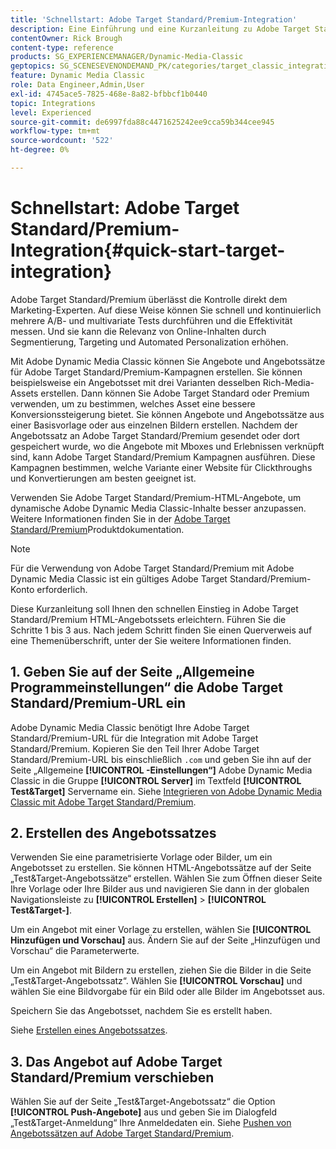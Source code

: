 ```yaml
---
title: 'Schnellstart: Adobe Target Standard/Premium-Integration'
description: Eine Einführung und eine Kurzanleitung zu Adobe Target Standard/Premium, damit Sie die Adobe Target Standard/Premium-Integrationstechniken in Adobe Dynamic Media Classic schnell einrichten und ausführen können.
contentOwner: Rick Brough
content-type: reference
products: SG_EXPERIENCEMANAGER/Dynamic-Media-Classic
geptopics: SG_SCENESEVENONDEMAND_PK/categories/target_classic_integration
feature: Dynamic Media Classic
role: Data Engineer,Admin,User
exl-id: 4745ace5-7825-468e-8a82-bfbbcf1b0440
topic: Integrations
level: Experienced
source-git-commit: de6997fda88c4471625242ee9cca59b344cee945
workflow-type: tm+mt
source-wordcount: '522'
ht-degree: 0%

---
```


# Schnellstart: Adobe Target Standard/Premium-Integration{#quick-start-target-integration}

Adobe Target Standard/Premium überlässt die Kontrolle direkt dem Marketing-Experten. Auf diese Weise können Sie schnell und kontinuierlich mehrere A/B- und multivariate Tests durchführen und die Effektivität messen. Und sie kann die Relevanz von Online-Inhalten durch Segmentierung, Targeting und Automated Personalization erhöhen.

Mit Adobe Dynamic Media Classic können Sie Angebote und Angebotssätze für Adobe Target Standard/Premium-Kampagnen erstellen. Sie können beispielsweise ein Angebotsset mit drei Varianten desselben Rich-Media-Assets erstellen. Dann können Sie Adobe Target Standard oder Premium verwenden, um zu bestimmen, welches Asset eine bessere Konversionssteigerung bietet. Sie können Angebote und Angebotssätze aus einer Basisvorlage oder aus einzelnen Bildern erstellen. Nachdem der Angebotssatz an Adobe Target Standard/Premium gesendet oder dort gespeichert wurde, wo die Angebote mit Mboxes und Erlebnissen verknüpft sind, kann Adobe Target Standard/Premium Kampagnen ausführen. Diese Kampagnen bestimmen, welche Variante einer Website für Clickthroughs und Konvertierungen am besten geeignet ist.

Verwenden Sie Adobe Target Standard/Premium-HTML-Angebote, um dynamische Adobe Dynamic Media Classic-Inhalte besser anzupassen. Weitere Informationen finden Sie in der [Adobe Target Standard/Premium](https://experienceleague.adobe.com/de/docs/target)Produktdokumentation.

>[!NOTE]
>
>Für die Verwendung von Adobe Target Standard/Premium mit Adobe Dynamic Media Classic ist ein gültiges Adobe Target Standard/Premium-Konto erforderlich.

Diese Kurzanleitung soll Ihnen den schnellen Einstieg in Adobe Target Standard/Premium HTML-Angebotssets erleichtern. Führen Sie die Schritte 1 bis 3 aus. Nach jedem Schritt finden Sie einen Querverweis auf eine Themenüberschrift, unter der Sie weitere Informationen finden.

## 1. Geben Sie auf der Seite „Allgemeine Programmeinstellungen“ die Adobe Target Standard/Premium-URL ein

Adobe Dynamic Media Classic benötigt Ihre Adobe Target Standard/Premium-URL für die Integration mit Adobe Target Standard/Premium. Kopieren Sie den Teil Ihrer Adobe Target Standard/Premium-URL bis einschließlich `.com` und geben Sie ihn auf der Seite „Allgemeine **[!UICONTROL -Einstellungen“]** Adobe Dynamic Media Classic in die Gruppe **[!UICONTROL Server]** im Textfeld **[!UICONTROL Test&amp;Target]** Servername ein. Siehe [Integrieren von Adobe Dynamic Media Classic mit Adobe Target Standard/Premium](integrating-dmc-with-target.md#integrating-dmc-with-target).

## 2. Erstellen des Angebotssatzes

Verwenden Sie eine parametrisierte Vorlage oder Bilder, um ein Angebotsset zu erstellen. Sie können HTML-Angebotssätze auf der Seite „Test&amp;Target-Angebotssätze“ erstellen. Wählen Sie zum Öffnen dieser Seite Ihre Vorlage oder Ihre Bilder aus und navigieren Sie dann in der globalen Navigationsleiste zu **[!UICONTROL Erstellen]** > **[!UICONTROL Test&amp;Target-]**.

Um ein Angebot mit einer Vorlage zu erstellen, wählen Sie **[!UICONTROL Hinzufügen und Vorschau]** aus. Ändern Sie auf der Seite „Hinzufügen und Vorschau“ die Parameterwerte.

Um ein Angebot mit Bildern zu erstellen, ziehen Sie die Bilder in die Seite „Test&amp;Target-Angebotssatz“. Wählen Sie **[!UICONTROL Vorschau]** und wählen Sie eine Bildvorgabe für ein Bild oder alle Bilder im Angebotsset aus.

Speichern Sie das Angebotsset, nachdem Sie es erstellt haben.

Siehe [Erstellen eines Angebotssatzes](creating-offer-set.md#creating_an_offer_set).

## 3. Das Angebot auf Adobe Target Standard/Premium verschieben

Wählen Sie auf der Seite „Test&amp;Target-Angebotssatz“ die Option **[!UICONTROL Push-Angebote]** aus und geben Sie im Dialogfeld „Test&amp;Target-Anmeldung“ Ihre Anmeldedaten ein. Siehe [Pushen von Angebotssätzen auf Adobe Target Standard/Premium](pushing-offer-sets-target.md#pushing_offer_sets_to_target).
